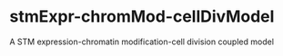 # stmExpr-chromMod-cellDivModel
A STM expression-chromatin modification-cell division coupled model
